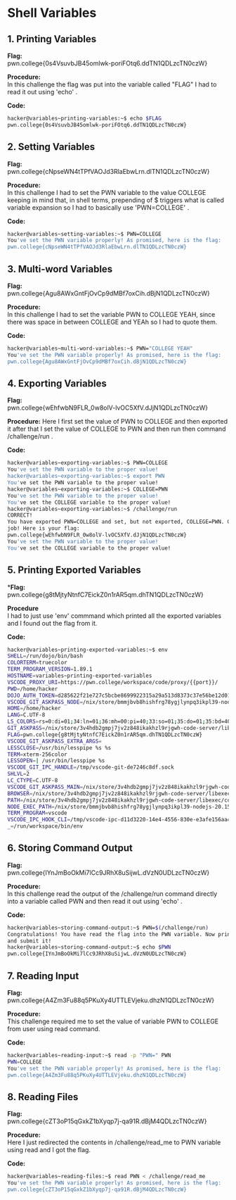 # Shell Variables 

## 1. Printing Variables

**Flag:**         
pwn.college{0s4VsuvbJB45omlwk-poriFOtq6.ddTN1QDLzcTN0czW}

**Procedure:**        
In this challenge the flag was put into the variable called "FLAG"  I had to read it out using 'echo' .

**Code:**   
```bash
hacker@variables~printing-variables:~$ echo $FLAG
pwn.college{0s4VsuvbJB45omlwk-poriFOtq6.ddTN1QDLzcTN0czW}
```

## 2. Setting Variables

**Flag:**    
pwn.college{cNpseWN4tTPfVAOJd3RlaEbwLrn.dlTN1QDLzcTN0czW}

**Procedure:**      
In this challenge I had to set the PWN variable to the value COLLEGE keeping in mind that, in shell terms, prepending of $ triggers what is called variable expansion so I had to basically
use 'PWN=COLLEGE' .

**Code:**      
```bash
hacker@variables~setting-variables:~$ PWN=COLLEGE
You've set the PWN variable properly! As promised, here is the flag:
pwn.college{cNpseWN4tTPfVAOJd3RlaEbwLrn.dlTN1QDLzcTN0czW}
```

## 3. Multi-word Variables

**Flag:**     
pwn.college{Agu8AWxGntFjOvCp9dMBf7oxCih.dBjN1QDLzcTN0czW}

**Procedure:**         
In this challenge I had to set the variable PWN to COLLEGE YEAH, since there was space in between COLLEGE and YEAh so I had to quote them.

**Code:**       
```bash
hacker@variables~multi-word-variables:~$ PWN="COLLEGE YEAH"
You've set the PWN variable properly! As promised, here is the flag:
pwn.college{Agu8AWxGntFjOvCp9dMBf7oxCih.dBjN1QDLzcTN0czW}
```

## 4. Exporting Variables 

**Flag:**   
pwn.college{wEhfwbN9FLR_0w8olV-lvOC5XfV.dJjN1QDLzcTN0czW}

**Procedure:** 
Here I first set the value of PWN to COLLEGE and then exported it after that I set the value of COLLEGE to PWN and then run then command /challenge/run .

**Code:**   
```bash
hacker@variables~exporting-variables:~$ PWN=COLLEGE
You've set the PWN variable to the proper value!
hacker@variables~exporting-variables:~$ export PWN
You've set the PWN variable to the proper value!
hacker@variables~exporting-variables:~$ COLLEGE=PWN
You've set the PWN variable to the proper value!
You've set the COLLEGE variable to the proper value!
hacker@variables~exporting-variables:~$ /challenge/run
CORRECT!
You have exported PWN=COLLEGE and set, but not exported, COLLEGE=PWN. Great 
job! Here is your flag:
pwn.college{wEhfwbN9FLR_0w8olV-lvOC5XfV.dJjN1QDLzcTN0czW}
You've set the PWN variable to the proper value!
You've set the COLLEGE variable to the proper value!
```

## 5. Printing Exported Variables

***Flag:**    
pwn.college{g8tMjtyNtnfC7EickZ0n1rAR5qm.dhTN1QDLzcTN0czW}

**Procedure**    
I had to just use 'env' commmand which printed all the exported variables and I found out the flag from it.

**Code:** 
```bash
hacker@variables~printing-exported-variables:~$ env
SHELL=/run/dojo/bin/bash
COLORTERM=truecolor
TERM_PROGRAM_VERSION=1.89.1
HOSTNAME=variables~printing-exported-variables
VSCODE_PROXY_URI=https://pwn.college/workspace/code/proxy/{{port}}/
PWD=/home/hacker
DOJO_AUTH_TOKEN=d285622f21e727c5bcbe8699922315a29a513d8373c37e56be12d019ccd20bee
VSCODE_GIT_ASKPASS_NODE=/nix/store/bmmjbvb8hishfrg78ygjlynpq3ikpl39-nodejs-20.15.1/bin/node
HOME=/home/hacker
LANG=C.UTF-8
LS_COLORS=rs=0:di=01;34:ln=01;36:mh=00:pi=40;33:so=01;35:do=01;35:bd=40;33;01:cd=40;33;01:or=40;31;01:mi=00:su=37;41:sg=30;43:ca=00:tw=30;42:ow=34;42:st=37;44:ex=01;32:*.7z=01;31:*.ace=01;31:*.alz=01;31:*.apk=01;31:*.arc=01;31:*.arj=01;31:*.bz=01;31:*.bz2=01;31:*.cab=01;31:*.cpio=01;31:*.crate=01;31:*.deb=01;31:*.drpm=01;31:*.dwm=01;31:*.dz=01;31:*.ear=01;31:*.egg=01;31:*.esd=01;31:*.gz=01;31:*.jar=01;31:*.lha=01;31:*.lrz=01;31:*.lz=01;31:*.lz4=01;31:*.lzh=01;31:*.lzma=01;31:*.lzo=01;31:*.pyz=01;31:*.rar=01;31:*.rpm=01;31:*.rz=01;31:*.sar=01;31:*.swm=01;31:*.t7z=01;31:*.tar=01;31:*.taz=01;31:*.tbz=01;31:*.tbz2=01;31:*.tgz=01;31:*.tlz=01;31:*.txz=01;31:*.tz=01;31:*.tzo=01;31:*.tzst=01;31:*.udeb=01;31:*.war=01;31:*.whl=01;31:*.wim=01;31:*.xz=01;31:*.z=01;31:*.zip=01;31:*.zoo=01;31:*.zst=01;31:*.avif=01;35:*.jpg=01;35:*.jpeg=01;35:*.mjpg=01;35:*.mjpeg=01;35:*.gif=01;35:*.bmp=01;35:*.pbm=01;35:*.pgm=01;35:*.ppm=01;35:*.tga=01;35:*.xbm=01;35:*.xpm=01;35:*.tif=01;35:*.tiff=01;35:*.png=01;35:*.svg=01;35:*.svgz=01;35:*.mng=01;35:*.pcx=01;35:*.mov=01;35:*.mpg=01;35:*.mpeg=01;35:*.m2v=01;35:*.mkv=01;35:*.webm=01;35:*.webp=01;35:*.ogm=01;35:*.mp4=01;35:*.m4v=01;35:*.mp4v=01;35:*.vob=01;35:*.qt=01;35:*.nuv=01;35:*.wmv=01;35:*.asf=01;35:*.rm=01;35:*.rmvb=01;35:*.flc=01;35:*.avi=01;35:*.fli=01;35:*.flv=01;35:*.gl=01;35:*.dl=01;35:*.xcf=01;35:*.xwd=01;35:*.yuv=01;35:*.cgm=01;35:*.emf=01;35:*.ogv=01;35:*.ogx=01;35:*.aac=00;36:*.au=00;36:*.flac=00;36:*.m4a=00;36:*.mid=00;36:*.midi=00;36:*.mka=00;36:*.mp3=00;36:*.mpc=00;36:*.ogg=00;36:*.ra=00;36:*.wav=00;36:*.oga=00;36:*.opus=00;36:*.spx=00;36:*.xspf=00;36:*~=00;90:*#=00;90:*.bak=00;90:*.crdownload=00;90:*.dpkg-dist=00;90:*.dpkg-new=00;90:*.dpkg-old=00;90:*.dpkg-tmp=00;90:*.old=00;90:*.orig=00;90:*.part=00;90:*.rej=00;90:*.rpmnew=00;90:*.rpmorig=00;90:*.rpmsave=00;90:*.swp=00;90:*.tmp=00;90:*.ucf-dist=00;90:*.ucf-new=00;90:*.ucf-old=00;90:
GIT_ASKPASS=/nix/store/3v4hdb2gmpj7jv2z848ikakhzl9rjgwh-code-server/libexec/code-server/lib/vscode/extensions/git/dist/askpass.sh
FLAG=pwn.college{g8tMjtyNtnfC7EickZ0n1rAR5qm.dhTN1QDLzcTN0czW}
VSCODE_GIT_ASKPASS_EXTRA_ARGS=
LESSCLOSE=/usr/bin/lesspipe %s %s
TERM=xterm-256color
LESSOPEN=| /usr/bin/lesspipe %s
VSCODE_GIT_IPC_HANDLE=/tmp/vscode-git-de7246c8df.sock
SHLVL=2
LC_CTYPE=C.UTF-8
VSCODE_GIT_ASKPASS_MAIN=/nix/store/3v4hdb2gmpj7jv2z848ikakhzl9rjgwh-code-server/libexec/code-server/lib/vscode/extensions/git/dist/askpass-main.js
BROWSER=/nix/store/3v4hdb2gmpj7jv2z848ikakhzl9rjgwh-code-server/libexec/code-server/lib/vscode/bin/helpers/browser.sh
PATH=/nix/store/3v4hdb2gmpj7jv2z848ikakhzl9rjgwh-code-server/libexec/code-server/lib/vscode/bin/remote-cli:/run/challenge/bin:/run/workspace/bin:/usr/local/sbin:/usr/local/bin:/usr/sbin:/usr/bin:/sbin:/bin
NODE_EXEC_PATH=/nix/store/bmmjbvb8hishfrg78ygjlynpq3ikpl39-nodejs-20.15.1/bin/node
TERM_PROGRAM=vscode
VSCODE_IPC_HOOK_CLI=/tmp/vscode-ipc-d11d3220-14e4-4556-830e-e3afe156aa45.sock
_=/run/workspace/bin/env
```

## 6. Storing Command Output

**Flag:**     
pwn.college{IYnJmBoOkMi7lCc9JRhX8uSijwL.dVzN0UDLzcTN0czW}

**Procedure:**  
In this challenge read the output of the /challenge/run command directly into a variable called PWN and then read it out using 'echo' .

**Code:** 
```bash
hacker@variables~storing-command-output:~$ PWN=$(/challenge/run)
Congratulations! You have read the flag into the PWN variable. Now print it out 
and submit it!
hacker@variables~storing-command-output:~$ echo $PWN
pwn.college{IYnJmBoOkMi7lCc9JRhX8uSijwL.dVzN0UDLzcTN0czW}
```

## 7. Reading Input 

**Flag:**    
pwn.college{A4Zm3Fu88q5PKuXy4UTTLEVjeku.dhzN1QDLzcTN0czW}

**Procedure:**     
This challenge required me to set the value of variable PWN to COLLEGE from user using read command.

**Code:**   
```bash
hacker@variables~reading-input:~$ read -p "PWN=" PWN
PWN=COLLEGE
You've set the PWN variable properly! As promised, here is the flag:
pwn.college{A4Zm3Fu88q5PKuXy4UTTLEVjeku.dhzN1QDLzcTN0czW}
```

## 8. Reading Files 

**Flag:**    
pwn.college{cZT3oP15qGxkZ1bXyqp7j-qa91R.dBjM4QDLzcTN0czW}

**Procedure:**     
Here I just redirected the contents in /challenge/read_me to PWN variable using read and I got the flag.

**Code:**     
```bash
hacker@variables~reading-files:~$ read PWN < /challenge/read_me
You've set the PWN variable properly! As promised, here is the flag:
pwn.college{cZT3oP15qGxkZ1bXyqp7j-qa91R.dBjM4QDLzcTN0czW}
```